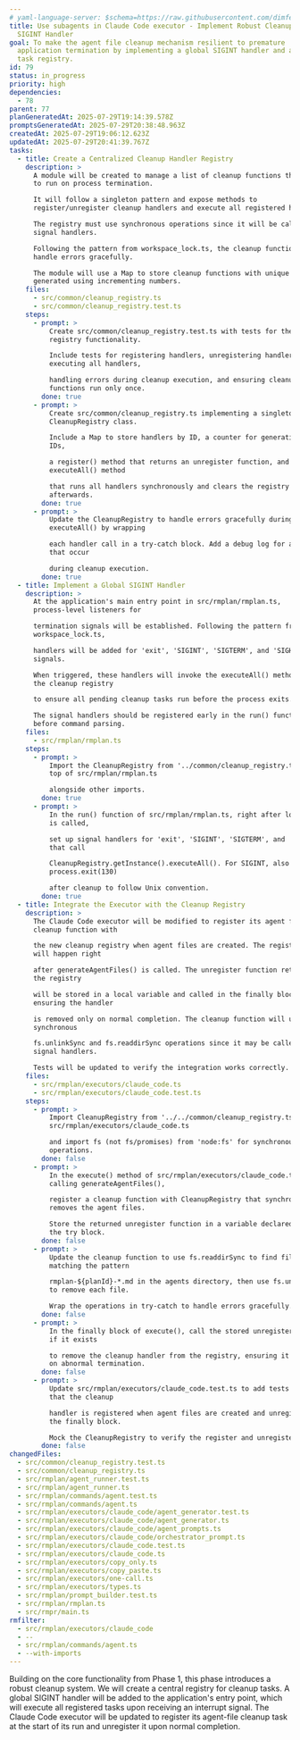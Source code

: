 ```yaml
---
# yaml-language-server: $schema=https://raw.githubusercontent.com/dimfeld/llmutils/main/schema/rmplan-plan-schema.json
title: Use subagents in Claude Code executor - Implement Robust Cleanup with a
  SIGINT Handler
goal: To make the agent file cleanup mechanism resilient to premature
  application termination by implementing a global SIGINT handler and a cleanup
  task registry.
id: 79
status: in_progress
priority: high
dependencies:
  - 78
parent: 77
planGeneratedAt: 2025-07-29T19:14:39.578Z
promptsGeneratedAt: 2025-07-29T20:38:48.963Z
createdAt: 2025-07-29T19:06:12.623Z
updatedAt: 2025-07-29T20:41:39.767Z
tasks:
  - title: Create a Centralized Cleanup Handler Registry
    description: >
      A module will be created to manage a list of cleanup functions that need
      to run on process termination. 

      It will follow a singleton pattern and expose methods to
      register/unregister cleanup handlers and execute all registered handlers.

      The registry must use synchronous operations since it will be called from
      signal handlers.

      Following the pattern from workspace_lock.ts, the cleanup functions should
      handle errors gracefully.

      The module will use a Map to store cleanup functions with unique IDs
      generated using incrementing numbers.
    files:
      - src/common/cleanup_registry.ts
      - src/common/cleanup_registry.test.ts
    steps:
      - prompt: >
          Create src/common/cleanup_registry.test.ts with tests for the cleanup
          registry functionality.

          Include tests for registering handlers, unregistering handlers,
          executing all handlers,

          handling errors during cleanup execution, and ensuring cleanup
          functions run only once.
        done: true
      - prompt: >
          Create src/common/cleanup_registry.ts implementing a singleton
          CleanupRegistry class.

          Include a Map to store handlers by ID, a counter for generating unique
          IDs,

          a register() method that returns an unregister function, and an
          executeAll() method

          that runs all handlers synchronously and clears the registry
          afterwards.
        done: true
      - prompt: >
          Update the CleanupRegistry to handle errors gracefully during
          executeAll() by wrapping

          each handler call in a try-catch block. Add a debug log for any errors
          that occur

          during cleanup execution.
        done: true
  - title: Implement a Global SIGINT Handler
    description: >
      At the application's main entry point in src/rmplan/rmplan.ts,
      process-level listeners for 

      termination signals will be established. Following the pattern from
      workspace_lock.ts,

      handlers will be added for 'exit', 'SIGINT', 'SIGTERM', and 'SIGHUP'
      signals.

      When triggered, these handlers will invoke the executeAll() method from
      the cleanup registry

      to ensure all pending cleanup tasks run before the process exits.

      The signal handlers should be registered early in the run() function
      before command parsing.
    files:
      - src/rmplan/rmplan.ts
    steps:
      - prompt: >
          Import the CleanupRegistry from '../common/cleanup_registry.ts' at the
          top of src/rmplan/rmplan.ts

          alongside other imports.
        done: true
      - prompt: >
          In the run() function of src/rmplan/rmplan.ts, right after loadEnv()
          is called,

          set up signal handlers for 'exit', 'SIGINT', 'SIGTERM', and 'SIGHUP'
          that call

          CleanupRegistry.getInstance().executeAll(). For SIGINT, also call
          process.exit(130)

          after cleanup to follow Unix convention.
        done: true
  - title: Integrate the Executor with the Cleanup Registry
    description: >
      The Claude Code executor will be modified to register its agent file
      cleanup function with

      the new cleanup registry when agent files are created. The registration
      will happen right

      after generateAgentFiles() is called. The unregister function returned by
      the registry

      will be stored in a local variable and called in the finally block,
      ensuring the handler

      is removed only on normal completion. The cleanup function will use the
      synchronous

      fs.unlinkSync and fs.readdirSync operations since it may be called from
      signal handlers.

      Tests will be updated to verify the integration works correctly.
    files:
      - src/rmplan/executors/claude_code.ts
      - src/rmplan/executors/claude_code.test.ts
    steps:
      - prompt: >
          Import CleanupRegistry from '../../common/cleanup_registry.ts' in
          src/rmplan/executors/claude_code.ts

          and import fs (not fs/promises) from 'node:fs' for synchronous
          operations.
        done: false
      - prompt: >
          In the execute() method of src/rmplan/executors/claude_code.ts, after
          calling generateAgentFiles(),

          register a cleanup function with CleanupRegistry that synchronously
          removes the agent files.

          Store the returned unregister function in a variable declared before
          the try block.
        done: false
      - prompt: >
          Update the cleanup function to use fs.readdirSync to find files
          matching the pattern

          rmplan-${planId}-*.md in the agents directory, then use fs.unlinkSync
          to remove each file.

          Wrap the operations in try-catch to handle errors gracefully.
        done: false
      - prompt: >
          In the finally block of execute(), call the stored unregister function
          if it exists

          to remove the cleanup handler from the registry, ensuring it only runs
          on abnormal termination.
        done: false
      - prompt: >
          Update src/rmplan/executors/claude_code.test.ts to add tests verifying
          that the cleanup

          handler is registered when agent files are created and unregistered in
          the finally block.

          Mock the CleanupRegistry to verify the register and unregister calls.
        done: false
changedFiles:
  - src/common/cleanup_registry.test.ts
  - src/common/cleanup_registry.ts
  - src/rmplan/agent_runner.test.ts
  - src/rmplan/agent_runner.ts
  - src/rmplan/commands/agent.test.ts
  - src/rmplan/commands/agent.ts
  - src/rmplan/executors/claude_code/agent_generator.test.ts
  - src/rmplan/executors/claude_code/agent_generator.ts
  - src/rmplan/executors/claude_code/agent_prompts.ts
  - src/rmplan/executors/claude_code/orchestrator_prompt.ts
  - src/rmplan/executors/claude_code.test.ts
  - src/rmplan/executors/claude_code.ts
  - src/rmplan/executors/copy_only.ts
  - src/rmplan/executors/copy_paste.ts
  - src/rmplan/executors/one-call.ts
  - src/rmplan/executors/types.ts
  - src/rmplan/prompt_builder.test.ts
  - src/rmplan/rmplan.ts
  - src/rmpr/main.ts
rmfilter:
  - src/rmplan/executors/claude_code
  - --
  - src/rmplan/commands/agent.ts
  - --with-imports
---
```


Building on the core functionality from Phase 1, this phase introduces a robust cleanup system. We will create a central registry for cleanup tasks. A global SIGINT handler will be added to the application's entry point, which will execute all registered tasks upon receiving an interrupt signal. The Claude Code executor will be updated to register its agent-file cleanup task at the start of its run and unregister it upon normal completion.

